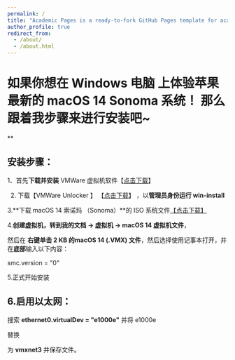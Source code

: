 ```yaml
---
permalink: /
title: "Academic Pages is a ready-to-fork GitHub Pages template for academic personal websites"
author_profile: true
redirect_from: 
  - /about/
  - /about.html
---
```


# 如果你想在 Windows 电脑 上体验苹果最新的 macOS 14 Sonoma 系统！ 那么跟着我步骤来进行安装吧~

**

## 安装步骤：

1、首先**下载并安装** VMWare 虚拟机软件【[点击下载](https://www.tuiwo.cc/359.html)】

2. 下载【VMWare Unlocker 】 【[点击下载](https://github.com/paolo-projects/unlocker)】 ，以**管理员身份运行 win-install**

3.**下载 macOS 14 索诺玛 （Sonoma）**的 ISO 系统文件[【点击下载】](https://www.mediafire.com/file/lzlounvkwazy948/macOS+Sonoma+ISO.iso/file)

4.**创建虚拟机，转到我的文档 -> 虚拟机 -> macOS 14 虚拟机文件**，

然后在 **右键单击​​ 2 KB 的macOS 14 (.VMX) 文件**，然后选择使用记事本打开，并在**底部**输入以下内容：

smc.version = "0"

5.正式开始安装

## 6.启用以太网：

搜索 **ethernet0.virtualDev = "e1000e"** 并将
e1000e

替换

 为
**vmxnet3** 
并保存文件。
